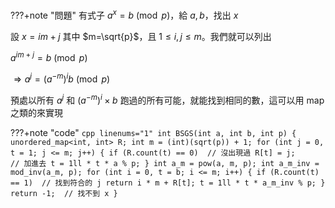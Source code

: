 ???+note "問題"
	有式子 $a^x=b \pmod{p}$，給 $a,b$，找出 $x$
	
設 $x=im+j$ 其中 $m=\sqrt{p}$，且 $1\le i, j\le m$。我們就可以列出 

$a^{im+j}=b\pmod{p}$

$\Rightarrow a^{j}=(a^{-m})^i b\pmod{p}$

預處以所有 $a^j$ 和 $(a^{-m})^i\times b$ 跑過的所有可能，就能找到相同的數，這可以用 map 之類的來實現

???+note "code"
	```cpp linenums="1"
    int BSGS(int a, int b, int p) {
        unordered_map<int, int> R;
        int m = (int)(sqrt(p)) + 1;
        for (int j = 0, t = 1; j <= m; j++) {
            if (R.count(t) == 0)  // 沒出現過
                R[t] = j;         // 加進去
            t = 1ll * t * a % p;
        }
        int a_m = pow(a, m, p);
        int a_m_inv = mod_inv(a_m, p);
        for (int i = 0, t = b; i <= m; i++) {
            if (R.count(t) == 1)  // 找到符合的 j
                return i * m + R[t];
            t = 1ll * t * a_m_inv % p;
        }
        return -1;  // 找不到 x
    }
	```